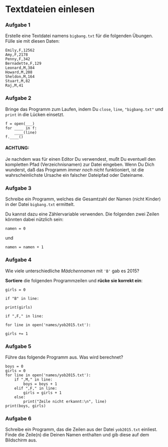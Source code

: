 
# Textdateien einlesen

### Aufgabe 1

Erstelle eine Textdatei namens `bigbang.txt` für die folgenden Übungen. Fülle sie mit diesen Daten:

    Emily,F,12562
    Amy,F,2178
    Penny,F,342
    Bernadette,F,129
    Leonard,M,384
    Howard,M,208
    Sheldon,M,164
    Stuart,M,82
    Raj,M,41


### Aufgabe 2

Bringe das Programm zum Laufen, indem Du `close`, `line`, `"bigbang.txt"` und `print` in die Lücken einsetzt.

    f = open(___)
    for ____ in f:
        ____(line)
    f.____()


#### ACHTUNG: 

Je nachdem was für einen Editor Du verwendest, mußt Du eventuell den kompletten Pfad (Verzeichnisnamen) zur Datei eingeben. Wenn Du Dich wunderst, daß das Programm *immer noch nicht* funktioniert, ist die wahrscheinlichste Ursache ein falscher Dateipfad oder Dateiname.


### Aufgabe 3

Schreibe ein Programm, welches die Gesamtzahl der Namen (nicht Kinder) in der Datei `bigbang.txt` ermittelt.

Du kannst dazu eine Zählervariable verwenden. Die folgenden zwei Zeilen könnten dabei nützlich sein:

    namen = 0

und 

    namen = namen + 1


### Aufgabe 4

Wie viele unterschiedliche *Mädchennamen* mit `'B'` gab es 2015?

**Sortiere** die folgenden Programmzeilen und **rücke sie korrekt ein**:

    girls = 0

    if "B" in line:

    print(girls)

    if ",F," in line:

    for line in open('names/yob2015.txt'):

    girls += 1

### Aufgabe 5

Führe das folgende Programm aus. Was wird berechnet?

    boys = 0
    girls = 0
    for line in open('names/yob2015.txt'):
        if ",M," in line:
            boys = boys + 1
        elif ",F," in line:
            girls = girls + 1
        else:
            print("Zeile nicht erkannt:\n", line)
    print(boys, girls)

### Aufgabe 6

Schreibe ein Programm, das die Zeilen aus der Datei `yob2015.txt` einliest. Finde die Zeile(n) die Deinen Namen enthalten und gib diese auf dem Bildschirm aus.

